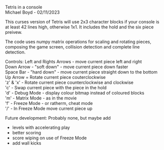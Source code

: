 Tetris in a console  
Michael Boyd - 02/11/2023

This curses version of Tetris will use 2x3 character blocks if your console is
at least 42 lines high, otherwise 1x1. It includes the hold and the six piece
preivew.

The code uses numpy matrix operations for scaling and rotating pieces,
composing the game screen, collision detection and complete line detection.

Controls:
Left and Rights Arrows - move current piece left and right  
Down Arrow - "soft down" - move current piece down faster  
Space Bar  - "hard down" - move current piece straight down to the bottom  
Up Arrow   = Rotate current piece couterclockwise  
'z' & 'x'  - Rotate current piece counterclockwise and clockwise  
'c'        - Swap current piece with the piece in the hold  
'd'        - Debug Mode - display colour bitmap instead of coloured blocks  
'm'        - Matrix Mode - as in the movie  
'f'        - Freeze Mode - or ratherm, cheat mode  
'/'        - In Freeze Mode move current piece up  

Future development: 
Probably none, but maybe add 
 - levels with accelerating play 
 - better scoring 
 - score wiping on use of Freeze Mode 
 - add wall kicks

 
